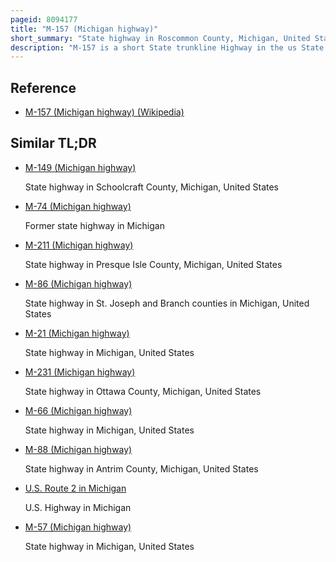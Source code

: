 ```yaml
---
pageid: 8094177
title: "M-157 (Michigan highway)"
short_summary: "State highway in Roscommon County, Michigan, United States"
description: "M-157 is a short State trunkline Highway in the us State of Michigan. The Highway is totally within roscommon County in the lower Peninsula. It is the fourth Shortest State Highway in the System and it serves as a Link between M-18 and M-55 just east of Prudenville. The current Road was constructed and designated as M-157 in the 1930s."
---
```


## Reference

- [M-157 (Michigan highway) (Wikipedia)](https://en.wikipedia.org/?curid=8094177)

## Similar TL;DR

- [M-149 (Michigan highway)](/tldr/en/m-149-michigan-highway)

  State highway in Schoolcraft County, Michigan, United States

- [M-74 (Michigan highway)](/tldr/en/m-74-michigan-highway)

  Former state highway in Michigan

- [M-211 (Michigan highway)](/tldr/en/m-211-michigan-highway)

  State highway in Presque Isle County, Michigan, United States

- [M-86 (Michigan highway)](/tldr/en/m-86-michigan-highway)

  State highway in St. Joseph and Branch counties in Michigan, United States

- [M-21 (Michigan highway)](/tldr/en/m-21-michigan-highway)

  State highway in Michigan, United States

- [M-231 (Michigan highway)](/tldr/en/m-231-michigan-highway)

  State highway in Ottawa County, Michigan, United States

- [M-66 (Michigan highway)](/tldr/en/m-66-michigan-highway)

  State highway in Michigan, United States

- [M-88 (Michigan highway)](/tldr/en/m-88-michigan-highway)

  State highway in Antrim County, Michigan, United States

- [U.S. Route 2 in Michigan](/tldr/en/us-route-2-in-michigan)

  U.S. Highway in Michigan

- [M-57 (Michigan highway)](/tldr/en/m-57-michigan-highway)

  State highway in Michigan, United States
